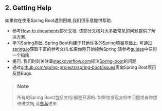 ## 2. Getting Help
如果你在使用Spring Boot遇到困难,我们很乐意提供帮助.  
* 参考[How-to documents]()部分文档. 该部分文档对大多数常见的问题提供了解决方案.  
* 学习Spring基础. Spring Boot构建于其他许多的Spring项目基础上. 可通过[spring.io](https://spring.io/)获取丰富的参考文档.如果你刚开始接触Spring,请参考[guides](https://spring.io/guides)中任何一个指南.
* 提问. 我们时刻关注着[stackoverflow.com](https://stackoverflow.com/)标注[Spring-boot](https://stackoverflow.com/tags/spring-boot)的问题.
* 通过[github.com/spring-projects/spring-boot/issues](https://github.com/spring-projects/spring-boot/issues)页向Spring Boot项目反馈Bugs.

>### Note
>所有的Spring Boot(包括文档)都是开源的. 如果你发现文档中问题或者你想改进文档,请[参与](https://github.com/spring-projects/spring-boot/tree/v2.0.2.RELEASE)进来.
